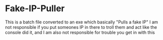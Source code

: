 # Fake-IP-Puller
This is a batch file converted to an exe which basically "Pulls a fake IP"
I am not responsible if you put someones IP in there to troll them and act like the console did it, and I am also not responsible for trouble you get in with this
